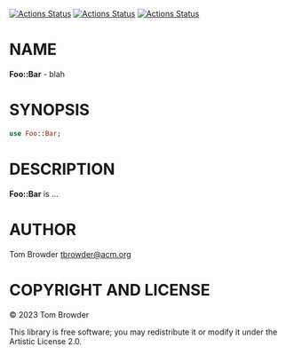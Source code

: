 [![Actions Status](https://github.com/tbrowder/Foo-Bar/actions/workflows/linux.yml/badge.svg)](https://github.com/tbrowder/Foo-Bar/actions) [![Actions Status](https://github.com/tbrowder/Foo-Bar/actions/workflows/macos.yml/badge.svg)](https://github.com/tbrowder/Foo-Bar/actions) [![Actions Status](https://github.com/tbrowder/Foo-Bar/actions/workflows/windows.yml/badge.svg)](https://github.com/tbrowder/Foo-Bar/actions)

NAME
====

**Foo::Bar** - blah

SYNOPSIS
========

```raku
use Foo::Bar;
```

DESCRIPTION
===========

**Foo::Bar** is ...

AUTHOR
======

Tom Browder <tbrowder@acm.org>

COPYRIGHT AND LICENSE
=====================

© 2023 Tom Browder

This library is free software; you may redistribute it or modify it under the Artistic License 2.0.


